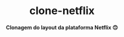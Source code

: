 <h1 align = "center">clone-netflix</h1>

<h4 align = "center">Clonagem do layout da plataforma Netflix 🙃</h4>
 
